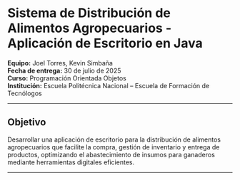 # Sistema de Distribución de Alimentos Agropecuarios - Aplicación de Escritorio en Java

**Equipo:** Joel Torres, Kevin Simbaña  
**Fecha de entrega:** 30 de julio de 2025  
**Curso:** Programación Orientada Objetos  
**Institución:** Escuela Politécnica Nacional – Escuela de Formación de Tecnólogos  

---

## Objetivo
Desarrollar una aplicación de escritorio para la distribución de alimentos agropecuarios que facilite la compra, gestión de inventario y entrega de productos, optimizando el abastecimiento de insumos para ganaderos mediante herramientas digitales eficientes.

---
